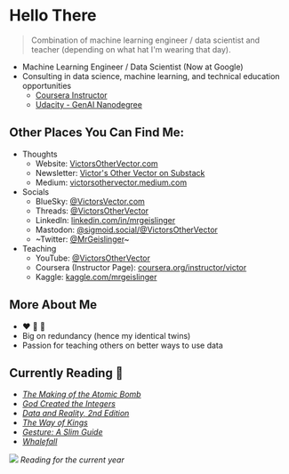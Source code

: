 # Hello There

> Combination of machine learning engineer / data scientist and teacher (depending on what hat I'm wearing that day).

* Machine Learning Engineer / Data Scientist (Now at Google)
* Consulting in data science, machine learning, and technical education opportunities
  - [Coursera Instructor](https://www.coursera.org/instructor/victor)
  - [Udacity - GenAI Nanodegree](https://www.udacity.com/course/generative-ai--nd608)


## Other Places You Can Find Me:

* Thoughts
  - Website: [VictorsOtherVector.com](https://www.victorsothervector.com/)
  - Newsletter: [Victor's Other Vector on Substack](https://victorsothervector.substack.com/)
  - Medium: [victorsothervector.medium.com](https://victorsothervector.medium.com/)
* Socials
  - BlueSky: [@VictorsVector.com](https://bsky.app/profile/did:plc:jfda6xfy4ncaf72omkvrbkko)
  - Threads: [@VictorsOtherVector](https://www.threads.net/@victorsothervector)
  - LinkedIn: [linkedin.com/in/mrgeislinger](https://www.linkedin.com/in/mrgeislinger/)
  - Mastodon: [@sigmoid.social/@VictorsOtherVector](https://sigmoid.social/@VictorsOtherVector)
  - ~Twitter: [@MrGeislinger](https://twitter.com/MrGeislinger)~
* Teaching
  - YouTube: [@VictorsOtherVector](https://www.youtube.com/@VictorsOtherVector)
  - Coursera (Instructor Page): [coursera.org/instructor/victor](https://www.coursera.org/instructor/victor)
  - Kaggle: [kaggle.com/mrgeislinger](https://www.kaggle.com/mrgeislinger)



## More About Me

- ❤️ 🐍 🐼
- Big on redundancy (hence my identical twins)
- Passion for teaching others on better ways to use data


## Currently Reading 📖

- *[The Making of the Atomic Bomb](https://g.co/kgs/EbTNC9)*
- *[God Created the Integers](https://g.co/kgs/aBJUohW)*
- *[Data and Reality, 2nd Edition](https://g.co/kgs/51xoz8Q)*
- *[The Way of Kings](https://g.co/kgs/Hyw3sBC)*
- *[Gesture: A Slim Guide](https://g.co/kgs/kJvcTTF)*
- *[Whalefall](https://g.co/kgs/xei3WLY)*


[![](https://www.victorsothervector.com/books/index_files/figure-html/fig-total-reading-time-current-year-output-1.png)](https://www.victorsothervector.com/books/)
*Reading for the current year*
